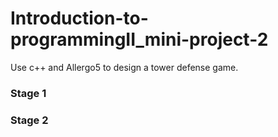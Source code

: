 # Introduction-to-programmingII_mini-project-2
Use c++ and Allergo5 to design a tower defense game.

### Stage 1

### Stage 2
